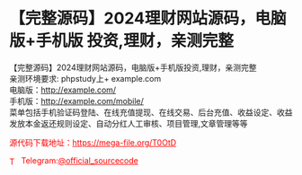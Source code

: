 # 【完整源码】2024理财网站源码，电脑版+手机版 投资,理财，亲测完整

【完整源码】2024理财网站源码，电脑版+手机版投资,理财，亲测完整<br>亲测环境要求: phpstudy上+ example.com<br>电脑版：http://example.com/<br>手机版：http://example.com/mobile/<br>菜单包括手机验证码登陆、在线充值提现、在线交易、后台充值、收益设定、收益发放本金返还规则设定、自动分红人工审核、项目管理,文章管理等等<br>


<p style="color: red;">源代码下载地址：<a href="https://mega-file.org/T0OtD" style="color: red;">https://mega-file.org/T0OtD</a></p><p style="color: red;"><img src="https://cdn-icons-png.flaticon.com/512/2111/2111646.png" alt="Telegram Icon" style="width: 16px; vertical-align: middle; margin-right: 5px;">Telegram:<a href="https://t.me/official_sourcecode" style="color: red;">@official_sourcecode</a></p>
